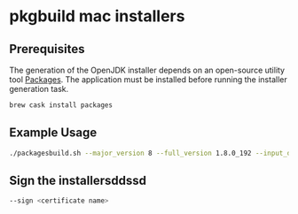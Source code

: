 # pkgbuild mac installers

## Prerequisites

The generation of the OpenJDK installer depends on an open-source utility tool [Packages](http://s.sudre.free.fr/Software/Packages/about.html).
The application must be installed before running the installer generation task.

```bash
brew cask install packages
```

## Example Usage

```bash
./packagesbuild.sh --major_version 8 --full_version 1.8.0_192 --input_directory /path/to/jdk --output_directory OpenJDK8U-jdk_x64_mac_hotspot_8u181b13.pkg --jvm hotspot --type jdk
```

## Sign the installersddssd
```bash
--sign <certificate name>
```
